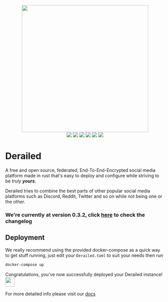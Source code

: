 <p align="center">
  <img width="400em" src="https://github.com/derailed/.github/blob/main/assets/das_ding.png" />
  <br>
  <a href="https://discord.gg/vV6v2DhWQB"><img src="https://shields.io/discord/980412957060137001?style=for-the-badge&logo=discord&labelColor=363934&label=Discord%20Server&color=363934" /></a>
  <a href="https://reddit.com/r/derailed"><img src="https://img.shields.io/static/v1?&label=%20&style=for-the-badge&message=Reddit&logo=reddit&logoColor=ff5700&color=121212&labelColor=121212" /></a>
  <a href="https://twitter.com/derailed"><img src="https://img.shields.io/static/v1?&label=%20&style=for-the-badge&message=Twitter&logo=twitter&color=15202b&labelColor=15202b" /></a>
  <a href="https://derailed.github.io/docs"><img src="https://img.shields.io/static/v1?&label=%20&style=for-the-badge&message=Docs&logo=mdbook&color=211233&labelColor=211233" /></a>
  <a href="https://github.com/derailed/derailed/actions/workflows/ci.yml"><img src="https://img.shields.io/github/actions/workflow/status/derailed/derailed/ci.yml?label=checks&labelColor=333&logo=github&style=for-the-badge" /></a>
  <a href="https://github.com/derailed/derailed/actions/workflows/build.yml"><img src="https://img.shields.io/github/actions/workflow/status/derailed/derailed/build.yml?label=Builds&labelColor=003f8c&logo=docker&style=for-the-badge" /></a>
</p>

# Derailed

A free and open source, federated, End-To-End-Encrypted social media platform made
in rust that's easy to deploy and configure while striving to be *truly **yours***.

Derailed tries to combine the best parts of other popular social media platforms
such as Discord, Reddit, Twitter and so on while not being one or the other.

### We're currently at version 0.3.2, click [here](https://derailed.github.io/docs/changelog0.3.2.html) to check the changelog

## Deployment

We really recommend using the provided docker-compose as a quick way to get stuff
running, just edit your `Derailed.toml` to suit your needs then run

```sh
docker-compose up
```

Congratulations, you've now successfully deployed your Derailed instance! <img width="30em" src="https://github.com/derailed/.github/blob/main/assets/thang-big.png" />

For more detailed info please visit our [docs](https://derailed.github.io/docs)

